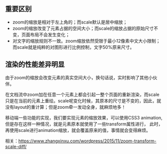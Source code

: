 ## 重要区别

- zoom的缩放是相对于左上角的；而scale默认是居中缩放；
- zoom的缩放改变了元素占据的空间大小；而scale的缩放占据的原始尺寸不变，页面布局不会发生变化；
- 对文字的缩放规则不一致。zoom缩放依然受限于最小12像素中文大小限制；而scale就是纯粹的对图形进行比例控制，文字50%原来尺寸。

## 渲染的性能差异明显

由于zoom的缩放会改变元素的真实空间大小，换句话说，实时影响了其他小伙伴。

在文档流中zoom加在任意一个元素上都会引起一整个页面的重新渲染，而scale只是在当前的元素上重绘。scale呢变化时候，其原本的尺寸是不变的，因此，就没有layout的重计算；但是zoom牵一发动全身，就麻烦地多！

移动端一些功能的实现，我们要实现元素的缩放效果，可以使用CSS3 animation, 但是存在这样一种情况，就是元素原本就使用了一些transform属性进行，
此时，再使用scale进行animation缩放，就会覆盖原来的值，事情就会变得麻烦。

相关：https://www.zhangxinxu.com/wordpress/2015/11/zoom-transform-scale-diff/
